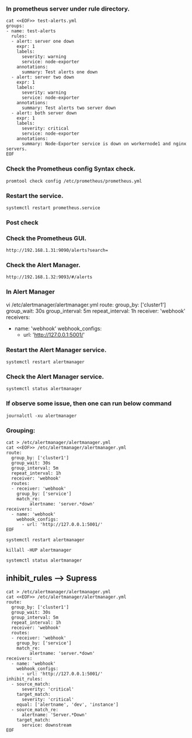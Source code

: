 ### In prometheus server under rule directory.

```
cat <<EOF>> test-alerts.yml 
groups:
- name: test-alerts
  rules:
  - alert: server one down
    expr: 1
    labels:
      severity: warning
      service: node-exporter
    annotations:
      summary: Test alerts one down
  - alert: server two down
    expr: 1
    labels:
      severity: warning
      service: node-exporter
    annotations:
      summary: Test alerts two server down
  - alert: both server down
    expr: 1
    labels:
      severity: critical
      service: node-exporter
    annotations:
      summary: Node-Exporter service is down on workernode1 and nginx servers.
EOF
```
### Check the Prometheus config Syntax check.	  
```
promtool check config /etc/prometheus/prometheus.yml
```
### Restart the service.
```
systemctl restart prometheus.service 
```
### Post check
### Check the Prometheus GUI.

```
http://192.168.1.31:9090/alerts?search=
```


### Check the Alert Manager.
```
http://192.168.1.32:9093/#/alerts
```


### In Alert Manager

vi /etc/alertmanager/alertmanager.yml 
route:
  group_by: ['cluster1']
  group_wait: 30s
  group_interval: 5m
  repeat_interval: 1h
  receiver: 'webhook'
receivers:
  - name: 'webhook'
    webhook_configs:
      - url: 'http://127.0.0.1:5001/'




### Restart the Alert Manager service. 

```
systemctl restart alertmanager
```

### Check the Alert Manager service.
```
systemctl status alertmanager
```

### If observe some issue, then one can run below command
```
journalctl -xu alertmanager
```



### Grouping:
```
cat > /etc/alertmanager/alertmanager.yml 
cat <<EOF>> /etc/alertmanager/alertmanager.yml 
route:
  group_by: ['cluster1']
  group_wait: 30s
  group_interval: 5m
  repeat_interval: 1h
  receiver: 'webhook'
  routes:
  - receiver: 'webhook'
    group_by: ['service']
    match_re:
         alertname: 'server.*down'
receivers:
  - name: 'webhook'
    webhook_configs:
      - url: 'http://127.0.0.1:5001/'
EOF
```


```
systemctl restart alertmanager

```
```
killall -HUP alertmanager 
```
```
systemctl status alertmanager 
```

## inhibit_rules --> Supress

```
cat > /etc/alertmanager/alertmanager.yml 
cat <<EOF>> /etc/alertmanager/alertmanager.yml 
route:
  group_by: ['cluster1']
  group_wait: 30s
  group_interval: 5m
  repeat_interval: 1h
  receiver: 'webhook'
  routes:
  - receiver: 'webhook'
    group_by: ['service']
    match_re:
         alertname: 'server.*down'
receivers:
  - name: 'webhook'
    webhook_configs:
      - url: 'http://127.0.0.1:5001/'
inhibit_rules:
  - source_match:
      severity: 'critical'
    target_match:
      severity: 'critical'
    equal: ['alertname', 'dev', 'instance']
  - source_match_re:
      alertname: 'Server.*Down'
    target_match:
      service: downstream
EOF
```
